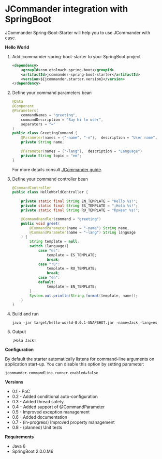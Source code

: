 # JCommander integration with SpringBoot

JCommander Spring-Boot-Starter will help you to use JCommander with ease.

**Hello World**

1. Add jcommander-spring-boot-starter to your SpringBoot project
    ```xml
    <dependency>
        <groupId>com.etolmach.spring.boot</groupId>
        <artifactId>jcommander-spring-boot-starter</artifactId>
        <version>${jcommander.starter.version}</version>
    </dependency>
    ```

2. Define your command parameters bean
    ```java
    @Data
    @Component
    @Parameters(
        commandNames = "greeting",
        commandDescription = "Say hi to user",
        separators = "="
    )
    public class GreetingCommand {
        @Parameter(names = {"-name", "-n"},  description = "User name", required = true)
        private String name;
     
        @Parameter(names = {"-lang"},  description = "Language")
        private String topic = "en";
    }
    ```
    For more details consult [JCommander guide](http://jcommander.org).

3. Define your command controller bean
    ```java
    @CommandController
    public class HelloWorldController {
        
        private static final String EN_TEMPLATE = "Hello %s!";
        private static final String ES_TEMPLATE = "¡Hola %s!";
        private static final String RU_TEMPLATE = "Привет %s!";
    
        @CommandHandler(command = "greeting")
        public void greet(
            @CommandParameter(name = "-name") String name,
            @CommandParameter(name = "-lang") String language
        ) {  
            String template = null;
            switch (language){  
                case "es":
                    template = ES_TEMPLATE;
                    break;   
                case "ru":
                    template = RU_TEMPLATE;
                    break;   
                case "en":
                default:
                    template = EN_TEMPLATE;
            }
            System.out.println(String.format(template, name));
        }
    }
    ```
4. Build and run
    ```
    java -jar target/hello-world-0.0.1-SNAPSHOT.jar -name=Jack -lang=es
    ```
5. Output
    ```
    ¡Hola Jack!
    ```

**Configuration**

By default the starter automatically listens for command-line arguments on application start-up. You can disable this option by setting parameter:
```
jcommander.commandline.runner.enabled=false    
```

**Versions**
- 0.1 - PoC 
- 0.2 - Added conditional auto-configuration
- 0.3 - Added thread safety
- 0.4 - Added support of @CommandParameter
- 0.5 - Improved exception management
- 0.6 - Added documentation
- 0.7 - (in-progress) Improved property management
- 0.8 - (planned) Unit tests
    
**Requirements**
- Java 8
- SpringBoot 2.0.0.M6